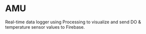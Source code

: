 # AMU
Real-time data logger using Processing to visualize and send DO &amp; temperature sensor values to Firebase.
